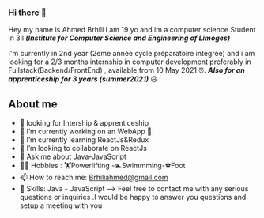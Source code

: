 ### Hi there 👋
Hey my name is Ahmed Brhili i am 19 yo and im a computer science Student in 3il **_(Institute for Computer Science and Engineering of Limoges)_**

I'm currently in 2nd year (2eme année cycle préparatoire intégrée) and i am looking for a 2/3 months internship in computer development preferably in Fullstack(Backend/FrontEnd) , available from 10 May 2021 ⏰.
**_Also for an apprenticeship for 3 years (summer2021)_** 😃


## About me 
- 💼 looking for  Intership & apprenticeship 
- 🔭 I’m currently working on an WebApp 🤫
- 🌱 I’m currently learning ReactJs&Redux
- 👯 I’m looking to collaborate on ReactJs
- 💬 Ask me about Java-JavaScript
- 💪🏼 Hobbies : 🏋️Powerlifting -🏊‍Swimmming-⚽Foot
- 📫 How to reach me: Brhiliahmed@gmail.com
- 💯 Skills:  Java - JavaScript
--> Feel free to contact me with any serious questions or inquiries .I would be happy to answer you questions and setup a meeting with you

